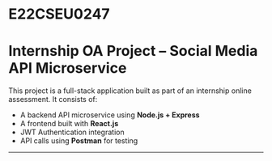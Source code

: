 # E22CSEU0247

# Internship OA Project – Social Media API Microservice

This project is a full-stack application built as part of an internship online assessment. It consists of:

-  A backend API microservice using **Node.js + Express**
-  A frontend built with **React.js**
-  JWT Authentication integration
- API calls using **Postman** for testing

---


